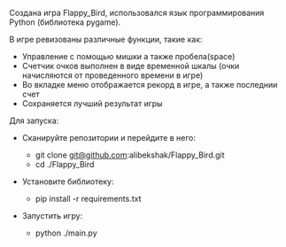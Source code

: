Создана игра Flappy_Bird, использовался язык программирования Python (библиотека pygame).

В игре ревизованы различные функции, такие как:
- Управление с помощью мишки а также пробела(space)
- Счетчик очков выполнен в виде временной шкалы (очки начисляются от проведенного времени в игре)
- Во вкладке меню отображается рекорд в игре, а также последнии счет
- Сохраняется лучший результат игры

Для запуска:
- Сканируйте репозитории и перейдите в него:
    - git clone git@github.com:alibekshak/Flappy_Bird.git
    - cd ./Flappy_Bird
 
- Установите библиотеку:
    -  pip install -r requirements.txt  

- Запустить игру:
    -  python ./main.py
